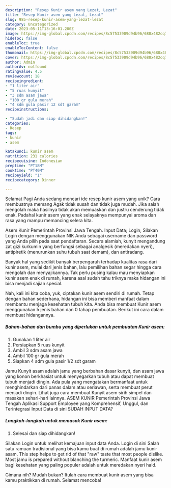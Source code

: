 ```yaml
---
description: "Resep Kunir asem yang Lezat, Lezat"
title: "Resep Kunir asem yang Lezat, Lezat"
slug: 985-resep-kunir-asem-yang-lezat-lezat
category: Uncategorized
date: 2023-05-11T13:16:01.200Z
image: https://img-global.cpcdn.com/recipes/8c57533909d94b96/680x482cq70/kunir-asem-foto-resep-utama.jpg
hideToc: false
enableToc: true
enableTocContent: false
thumbnail: https://img-global.cpcdn.com/recipes/8c57533909d94b96/680x482cq70/kunir-asem-foto-resep-utama.jpg
cover: https://img-global.cpcdn.com/recipes/8c57533909d94b96/680x482cq70/kunir-asem-foto-resep-utama.jpg
author: Admin
authorAv: notfound
ratingvalue: 4.5
reviewcount: 18
recipeingredient:
- "1 liter air"
- "5 ruas kunyit"
- "3 sdm asam jawa"
- "100 gr gula merah"
- "4 sdm gula pasir 12 sdt garam"
recipeinstructions:

- "Sudah jadi dan siap dihidangkan!"
categories:
- Resep
tags:
- kunir
- asem

katakunci: kunir asem 
nutrition: 231 calories
recipecuisine: Indonesian
preptime: "PT18M"
cooktime: "PT40M"
recipeyield: "1"
recipecategory: Dinner

---
```



Selamat Pagi Anda sedang mencari ide resep kunir asem yang unik? Cara membuatnya memang Agak tidak susah dan tidak juga mudah. Jika salah mengolah maka hasilnya tidak akan memuaskan dan justru cenderung tidak enak. Padahal kunir asem yang enak selayaknya mempunyai aroma dan rasa yang mampu memancing selera kita.


Asem Kunir Pemerintah Provinsi Jawa Tengah. Input Data; Login; Silakan Login dengan menggunakan NIK Anda sebagai username dan password yang Anda pilih pada saat pendaftaran. Secara alamiah, kunyit mengandung zat gizi kurkumin yang berfungsi sebagai analgesik (meredakan nyeri), antipiretik (menurunkan suhu tubuh saat demam), dan antiradang.

Banyak hal yang sedikit banyak berpengaruh terhadap kualitas rasa dari kunir asem, mulai dari jenis bahan, lalu pemilihan bahan segar hingga cara mengolah dan menyajikannya. Tak perlu pusing kalau mau menyiapkan kunir asem enak di rumah, karena asal sudah tahu triknya maka hidangan ini bisa menjadi sajian spesial.


Nah, kali ini kita coba, yuk, ciptakan kunir asem sendiri di rumah. Tetap dengan bahan sederhana, hidangan ini bisa memberi manfaat dalam membantu menjaga kesehatan tubuh kita. Anda bisa membuat Kunir asem menggunakan 5 jenis bahan dan 0 tahap pembuatan. Berikut ini cara dalam membuat hidangannya.

<!--inarticleads1-->

##### Bahan-bahan dan bumbu yang diperlukan untuk pembuatan Kunir asem:

1. Gunakan 1 liter air
1. Persiapkan 5 ruas kunyit
1. Ambil 3 sdm asam jawa
1. Ambil 100 gr gula merah
1. Siapkan 4 sdm gula pasir 1/2 sdt garam


Jamu Kunyit asam adalah jamu yang berbahan dasar kunyit, dan asam jawa yang konon berkhasiat untuk menyegarkan tubuh atau dapat membuat tubuh menjadi dingin. Ada pula yang mengatakan bermanfaat untuk menghindarkan dari panas dalam atau seriawan, serta membuat perut menjadi dingin. Lihat juga cara membuat Kunyit asem sirih simpel dan masakan sehari-hari lainnya. ASEM KUNIR Pemerintah Provinsi Jawa Tengah Aplikasi Support Employee yang Komprehensif, Unggul, dan Terintegrasi Input Data di sini SUDAH INPUT DATA? 

<!--inarticleads2-->

##### Langkah-langkah untuk memasak Kunir asem:


1. Selesai dan siap dihidangkan!

Silakan Login untuk melihat kemajuan input data Anda. Login di sini Salah satu ramuan tradisional yang bisa kamu buat di rumah adalah jamu kunir asam. This step helps to get rid of that &#34;raw&#34; taste that most people dislike. Most jamu is prepared without blanching the turmeric. Manfaat kunir asem bagi kesehatan yang paling populer adalah untuk meredakan nyeri haid. 

Gimana nih? Mudah bukan? Itulah cara membuat kunir asem yang bisa kamu praktikkan di rumah. Selamat mencoba!
